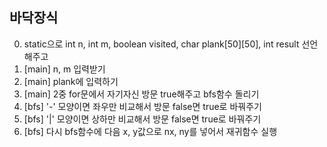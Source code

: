 ## 바닥장식

0. static으로 int n, int m, boolean visited, char plank[50][50], int result 선언해주고  
1. [main] n, m 입력받기  
2. [main] plank에 입력하기  
3. [main] 2중 for문에서 자기자신 방문 true해주고 bfs함수 돌리기
4. [bfs] '-' 모양이면 좌우만 비교해서 방문 false면 true로 바꿔주기
5. [bfs] '|' 모양이면 상하만 비교해서 방문 false면 true로 바꿔주기
6. [bfs] 다시 bfs함수에 다음 x, y값으로 nx, ny를 넣어서 재귀함수 실행 
